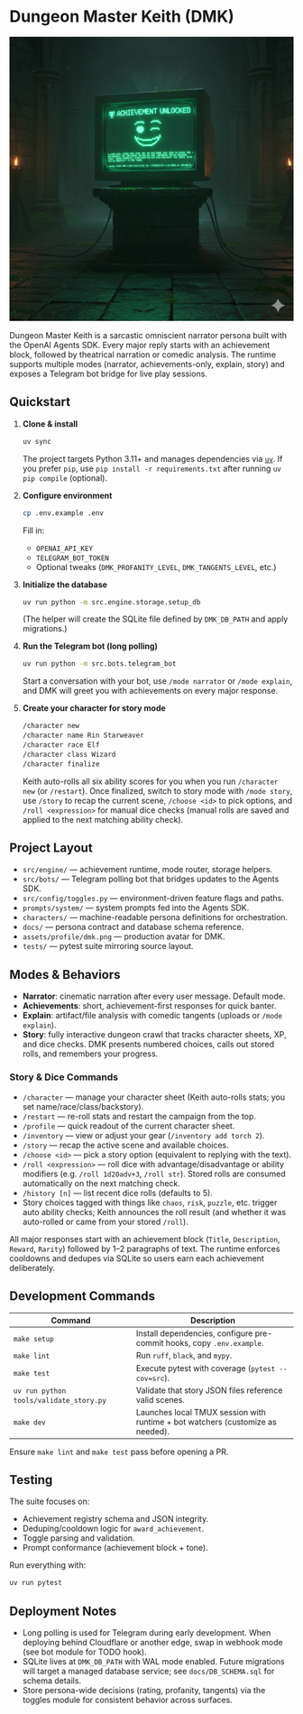 # Dungeon Master Keith (DMK)

![DM Keith](assets/profile/dmk.png)

Dungeon Master Keith is a sarcastic omniscient narrator persona built with the OpenAI Agents SDK. Every major reply starts with an achievement block, followed by theatrical narration or comedic analysis. The runtime supports multiple modes (narrator, achievements-only, explain, story) and exposes a Telegram bot bridge for live play sessions.

## Quickstart

1. **Clone & install**
   ```bash
   uv sync
   ```
   The project targets Python 3.11+ and manages dependencies via [`uv`](https://github.com/astral-sh/uv). If you prefer `pip`, use `pip install -r requirements.txt` after running `uv pip compile` (optional).

2. **Configure environment**
   ```bash
   cp .env.example .env
   ```
   Fill in:
   - `OPENAI_API_KEY`
   - `TELEGRAM_BOT_TOKEN`
   - Optional tweaks (`DMK_PROFANITY_LEVEL`, `DMK_TANGENTS_LEVEL`, etc.)

3. **Initialize the database**
   ```bash
   uv run python -m src.engine.storage.setup_db
   ```
   (The helper will create the SQLite file defined by `DMK_DB_PATH` and apply migrations.)

4. **Run the Telegram bot (long polling)**
   ```bash
   uv run python -m src.bots.telegram_bot
   ```
   Start a conversation with your bot, use `/mode narrator` or `/mode explain`, and DMK will greet you with achievements on every major response.

5. **Create your character for story mode**
   ```bash
   /character new
   /character name Rin Starweaver
   /character race Elf
   /character class Wizard
   /character finalize
   ```
   Keith auto-rolls all six ability scores for you when you run `/character new` (or `/restart`).
   Once finalized, switch to story mode with `/mode story`, use `/story` to recap the current scene, `/choose <id>` to pick options, and `/roll <expression>` for manual dice checks (manual rolls are saved and applied to the next matching ability check).

## Project Layout

- `src/engine/` — achievement runtime, mode router, storage helpers.
- `src/bots/` — Telegram polling bot that bridges updates to the Agents SDK.
- `src/config/toggles.py` — environment-driven feature flags and paths.
- `prompts/system/` — system prompts fed into the Agents SDK.
- `characters/` — machine-readable persona definitions for orchestration.
- `docs/` — persona contract and database schema reference.
- `assets/profile/dmk.png` — production avatar for DMK.
- `tests/` — pytest suite mirroring source layout.

## Modes & Behaviors

- **Narrator**: cinematic narration after every user message. Default mode.
- **Achievements**: short, achievement-first responses for quick banter.
- **Explain**: artifact/file analysis with comedic tangents (uploads or `/mode explain`).
- **Story**: fully interactive dungeon crawl that tracks character sheets, XP, and dice checks. DMK presents numbered choices, calls out stored rolls, and remembers your progress.

### Story & Dice Commands

- `/character` — manage your character sheet (Keith auto-rolls stats; you set name/race/class/backstory).
- `/restart` — re-roll stats and restart the campaign from the top.
- `/profile` — quick readout of the current character sheet.
- `/inventory` — view or adjust your gear (`/inventory add torch 2`).
- `/story` — recap the active scene and available choices.
- `/choose <id>` — pick a story option (equivalent to replying with the text).
- `/roll <expression>` — roll dice with advantage/disadvantage or ability modifiers (e.g. `/roll 1d20adv+3`, `/roll str`). Stored rolls are consumed automatically on the next matching check.
- `/history [n]` — list recent dice rolls (defaults to 5).
- Story choices tagged with things like `chaos`, `risk`, `puzzle`, etc. trigger auto ability checks; Keith announces the roll result (and whether it was auto-rolled or came from your stored `/roll`).

All major responses start with an achievement block (`Title`, `Description`, `Reward`, `Rarity`) followed by 1–2 paragraphs of text. The runtime enforces cooldowns and dedupes via SQLite so users earn each achievement deliberately.

## Development Commands

| Command | Description |
| --- | --- |
| `make setup` | Install dependencies, configure pre-commit hooks, copy `.env.example`. |
| `make lint` | Run `ruff`, `black`, and `mypy`. |
| `make test` | Execute pytest with coverage (`pytest --cov=src`). |
| `uv run python tools/validate_story.py` | Validate that story JSON files reference valid scenes. |
| `make dev` | Launches local TMUX session with runtime + bot watchers (customize as needed). |

Ensure `make lint` and `make test` pass before opening a PR.

## Testing

The suite focuses on:
- Achievement registry schema and JSON integrity.
- Deduping/cooldown logic for `award_achievement`.
- Toggle parsing and validation.
- Prompt conformance (achievement block + tone).

Run everything with:
```bash
uv run pytest
```

## Deployment Notes

- Long polling is used for Telegram during early development. When deploying behind Cloudflare or another edge, swap in webhook mode (see bot module for TODO hook).
- SQLite lives at `DMK_DB_PATH` with WAL mode enabled. Future migrations will target a managed database service; see `docs/DB_SCHEMA.sql` for schema details.
- Store persona-wide decisions (rating, profanity, tangents) via the toggles module for consistent behavior across surfaces.
